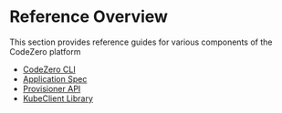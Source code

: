 # Reference Overview

This section provides reference guides for various components of the CodeZero platform

* [CodeZero CLI](/reference/cli.md)
* [Application Spec](/reference/appspec.md)
* [Provisioner API](/reference/provisioners.md)
* [KubeClient Library](/reference/kubeclient.md)